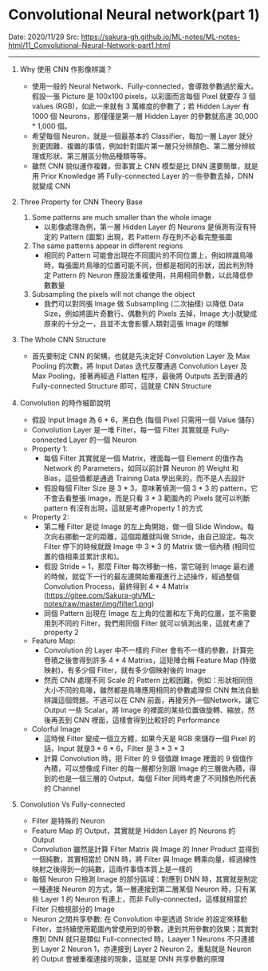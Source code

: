 # Convolutional Neural network(part 1)
Date: 2020/11/29
Src: https://sakura-gh.github.io/ML-notes/ML-notes-html/11_Convolutional-Neural-Network-part1.html

----
1. Why 使用 CNN 作影像辨識？
    * 使用一般的 Neural Network、Fully-connected，會導致參數過於龐大。假設一張 Picture 是 100x100 pixels，以彩圖而言每個 Pixel 就要存 3 個 values (RGB)，如此一來就有 3 萬維度的參數了；若 Hidden Layer 有 1000 個 Neurons，那僅僅是第一層 Hidden Layer 的參數就高達 30,000 * 1,000 個。
    * 希望每個 Neuron，就是一個最基本的 Classifier，每加一層 Layer 就分別更困難、複雜的事情，例如針對圖片第一層只分辨顏色、第二層分辨紋理或形狀、第三層區分物品種類等等。
    * 雖然 CNN 貌似運作複雜，但事實上 CNN 模型是比 DNN 還要簡單，就是用 Prior Knowledge 將 Fully-connected Layer 的一些參數去掉，DNN 就變成 CNN

2. Three Property for CNN Theory Base
    1. Some patterns are much smaller than the whole image
        * 以影像處理為例，第一層 Hidden Layer 的 Neurons 是偵測有沒有特定的 Pattern (圖案) 出現，若 Pattern 存在則不必看完整張圖
    2. The same patterns appear in different regions
        * 相同的 Pattern 可能會出現在不同圖片的不同位置上，例如辨識鳥喙時，每張圖片鳥喙的位置可能不同，但都是相同的形狀，因此判別特定 Pattern 的 Neuron 應設法重複使用，共用相同參數，以此降低參數數量
    3. Subsampling the pixels will not change the object
        * 我們可以對同張 Image 做 Subsampling (二次抽樣) 以降低 Data Size，例如將圖片奇數行、偶數列的 Pixels 去掉，Image 大小就變成原來的十分之一，且並不太會影響人類對這張 Image 的理解

3. The Whole CNN Structure
    * 首先要制定 CNN 的架構，也就是先決定好 Convolution Layer 及 Max Pooling 的次數，將 Input Datas 迭代反覆通過 Convolution Layer 及 Max Pooling，接著再經過 Flatten 程序，最後將 Outputs 丟到普通的 Fully-connected Structure 即可，這就是 CNN Structure

4. Convolution 的時作細節說明
    * 假設 Input Image 為 6 * 6，黑白色 (每個 Pixel 只需用一個 Value 儲存)
    * Convolution Layer 是一堆 Filter，每一個 Filter 其實就是 Fully-connected Layer 的一個 Neuron
    * Property 1:
        * 每個 Filter 其實就是一個 Matrix，裡面每一個 Element 的值作為 Network 的 Parameters，如同以前計算 Neuron 的 Weight 和 Bias，這些值都是通過 Training Data 學出來的，而不是人去設計
        * 假設每個 Filter Size 是 3 * 3，意味著偵測一個 3 * 3 的 pattern，它不會去看整張 Image，而是只看 3 * 3 範圍內的 Pixels 就可以判斷 pattern 有沒有出現，這就是考慮Property 1 的方式
    * Property 2:
        * 第二種 Filter 是從 Image 的左上角開始，做一個 Slide Window。每次向右挪動一定的距離，這個距離就叫做 Stride，由自己設定。每次 Filter 停下的時候就跟 Image 中 3 * 3 的 Matrix 做一個內積 (相同位置的值相乘並累計求和)。
        * 假設 Stride = 1，那麼 Filter 每次移動一格，當它碰到 Image 最右邊的時候，就從下一行的最左邊開始重複進行上述操作，經過整個 Convolution Process，最終得到 4 * 4 Matrix (https://gitee.com/Sakura-gh/ML-notes/raw/master/img/filter1.png)
        * 同個 Pattern 出現在 Image 左上角的位置和左下角的位置，並不需要用到不同的 Filter，我們用同個 Filter 就可以偵測出來，這就考慮了 property 2
    * Feature Map:
        * Convolution 的 Layer 中不一樣的 Filter 會有不一樣的參數，計算完卷積之後會得到許多 4 * 4 Matrixs，這矩陣合稱 Feature Map (特徵映射)，有多少個 Filter，就有多少個映射後的 Image
        * 然而 CNN 處理不同 Scale 的 Pattern 比較困難，例如：形狀相同但大小不同的鳥喙，雖然都是鳥喙應用相同的參數處理但 CNN 無法自動辨識這個問題。不過可以在 CNN 前面，再接另外一個Network，讓它 Output 一些 Scalar，將 Image 的裡面的某些位置做旋轉、縮放，然後再丟到 CNN 裡面，這樣會得到比較好的 Performance
    * Colorful Image
        * 這時候 Filter 變成一個立方體，如果今天是 RGB 來儲存一個 Pixel 的話，Input 就是3 * 6 * 6，Filter 是 3 * 3 * 3
        * 計算 Convolution 時，把 Filter 的 9 個值跟 Image 裡面的 9 個值作內積，可以想像成 Filter 的每一層都分別跟 Image 的三層做內積，得到的也是一個三層的 Output，每個 Filter 同時考慮了不同顏色所代表的 Channel

5. Convolution Vs Fully-connected
    * Filter 是特殊的 Neuron
    * Feature Map 的 Output，其實就是 Hidden Layer 的 Neurons 的 Output
    * Convolution 雖然是計算 Filter Matrix 與 Image 的 Inner Product 並得到一個純數，其實相當於 DNN 時，將 Filter 與 Image 轉乘向量，經過線性映射之後得到一的純數，這兩件事情本質上是一樣的
    * 每個 Neuron 只檢測 Image 的部分區域：對應到 DNN 時，其實就是制定一種連接 Neuron 的方式，第一層連接到第二層某個 Neuron 時，只有某些 Layer 1 的 Neuron 有連上，而非 Fully-connected，這樣就相當於 Filter 只檢視部分的 Image 
    * Neuron 之間共享參數: 在 Convolution 中是透過 Stride 的設定來移動 Filter，並持續使用範圍內曾使用到的參數，達到共用參數的效果；其實對應到 DNN 就只是類似 Full-connected 時，Laayer 1 Neurons 不只連接到 Layer 2 Neuron 1，亦連接到 Layer 2 Neuron 2，重點就是 Neuron 的 Output 會被重複連接的現象，這就是 DNN 共享參數的原理

